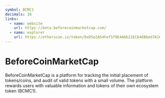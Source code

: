 ```yaml
---
symbol: BCMC1
decimals: 18
links:
  - name: website
    url: https://beta.beforecoinmarketcap.com/
  - name: explorer
    url: https://etherscan.io/token/0xD5e2A54Fef5f9E4A6b21EC646Bbed7A160a00F18
---
```


# BeforeCoinMarketCap

BeforeCoinMarketCap is a platform for tracking the initial placement of tokens/coins, and audit of valid tokens with a small volume. The platform rewards users with valuable information and tokens of their own ecosystem token (BCMC1).
